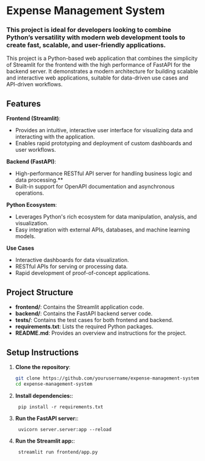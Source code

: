 # Expense Management System

### This project is ideal for developers looking to combine Python’s versatility with modern web development tools to create fast, scalable, and user-friendly applications.

This project is a Python-based web application that combines the simplicity of Streamlit for the frontend with the high performance of FastAPI for the backend server. It demonstrates a modern architecture for building scalable and interactive web applications, suitable for data-driven use cases and API-driven workflows.


## Features

**Frontend (Streamlit)**:
  - Provides an intuitive, interactive user interface for visualizing data and interacting with the application.
  - Enables rapid prototyping and deployment of custom dashboards and user workflows.

**Backend (FastAPI)**:
   - High-performance RESTful API server for handling business logic and data processing.**
   - Built-in support for OpenAPI documentation and asynchronous operations.

**Python Ecosystem**:
   - Leverages Python's rich ecosystem for data manipulation, analysis, and visualization.
   - Easy integration with external APIs, databases, and machine learning models.

**Use Cases**
   - Interactive dashboards for data visualization.
   - RESTful APIs for serving or processing data.
   - Rapid development of proof-of-concept applications.



## Project Structure

- **frontend/**: Contains the Streamlit application code.
- **backend/**: Contains the FastAPI backend server code.
- **tests/**: Contains the test cases for both frontend and backend.
- **requirements.txt**: Lists the required Python packages.
- **README.md**: Provides an overview and instructions for the project.


## Setup Instructions

1. **Clone the repository**:
   ```bash
   git clone https://github.com/yourusername/expense-management-system.git
   cd expense-management-system
   ```
1. **Install dependencies:**:   
   ```commandline
    pip install -r requirements.txt
   ```
1. **Run the FastAPI server:**:   
   ```commandline
    uvicorn server.server:app --reload
   ```
1. **Run the Streamlit app:**:   
   ```commandline
    streamlit run frontend/app.py
   ```
